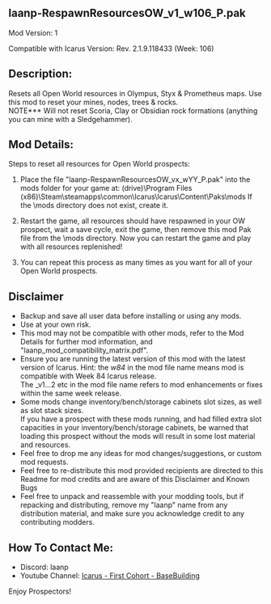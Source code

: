 laanp-RespawnResourcesOW_v1_w106_P.pak
----------------------------------------------------------------------
Mod Version: 1

Compatible with Icarus Version: Rev. 2.1.9.118433 (Week: 106)

## Description:
Resets all Open World resources in Olympus, Styx & Prometheus maps.  Use this mod to reset your mines, nodes, trees & rocks.    
NOTE*** Will not reset Scoria, Clay or Obsidian rock formations (anything you can mine with a Sledgehammer).

## Mod Details:
Steps to reset all resources for Open World prospects: 
1. Place the file "laanp-RespawnResourcesOW_vx_wYY_P.pak" into the mods folder for your game at:
   (drive)\Program Files (x86)\Steam\steamapps\common\Icarus\Icarus\Content\Paks\mods
   If the \mods directory does not exist, create it.

2. Restart the game, all resources should have respawned in your OW prospect, wait a save cycle, exit the game, then 
   remove this mod Pak file from the \mods directory.  Now you can restart the game and play with all resources replenished!

3. You can repeat this process as many times as you want for all of your Open World prospects. 

## Disclaimer
- Backup and save all user data before installing or using any mods.
- Use at your own risk.
- This mod may not be compatible with other mods, refer to the Mod Details for further mod information, and "laanp_mod_compatibility_matrix.pdf". 
- Ensure you are running the latest version of this mod with the latest version of Icarus.  Hint: the _w84_ in the mod file name means mod is compatible with Week 84 Icarus release.  
  The _v1...2 etc in the mod file name refers to mod enhancements or fixes within the same week release. 
- Some mods change inventory/bench/storage cabinets slot sizes, as well as slot stack sizes.  
  If you have a prospect with these mods running, and had filled extra slot capacities in your inventory/bench/storage cabinets, be warned that loading this prospect without the mods will result in some lost material and resources. 
- Feel free to drop me any ideas for mod changes/suggestions, or custom mod requests.
- Feel free to re-distribute this mod provided recipients are directed to this Readme for mod credits and are aware of this Disclaimer and Known Bugs
- Feel free to unpack and reassemble with your modding tools, but if repacking and distributing, remove my "laanp" name from any distribution material,
   and make sure you acknowledge credit to any contributing modders.

## How To Contact Me:

- Discord: laanp
- Youtube Channel: [Icarus - First Cohort - BaseBuilding](https://www.youtube.com/channel/UCQWq0BjD4mnUkAZgRwwigNQ) 

Enjoy Prospectors!

























































